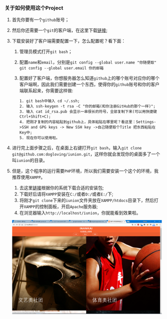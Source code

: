 ### 关于如何使用这个Project

1.  首先你要有一个`github`账号；

2. 然后你还需要一个`git`的客户端，在这里下载[链接](https://git-scm.com/downloads);

3. 下载安装好了客户端需要配置一下，怎么配置呢？看下面：

   1. 管理员模式打开`git bash`；

   2. 配置`name`和`email`，分别是`git config --global user.name "你随便取"` `git config --global user.email 你的邮箱`

   3. 配置好了客户端，你想服务器怎么知道`github`上的哪个账号对应你的哪个客户端啊，因此我们需要创建一个东西，使得你的`github`账号和你的客户端联系起来，你需要这样做:

      ```
      1. git bash中输入 cd ~/.ssh;
      2. 输入 ssh-keygen -t rsa -C "你的邮箱(和你注册GitHub的那个一样)";
      3. 输入 cat id_rsa.pub 会显示一串很长的符号，全部复制下来(可以用快捷键Ctrl+Shift+C);
      4. 把刚才复制的内容粘贴到github上，具体粘贴在哪里呢？看这里：Settings->SSH and GPG keys -> New SSH key ->自己随便取个Title 把东西粘贴在Key中;
      5. 现在你可以使用啦。
      ```

4. 进行完上面步骤之后，在桌面上右键打开`git bash`，输入`git clone git@github.com:dogloving/iunion.git`，这样你就会发现你的桌面多了一个叫`iunion`的目录。

5. 但是，这个程序的运行需要`PHP`环境，所以我们需要安装一个这个的环境，我推荐使用`XAMPP`。

   1. 去这里[链接](https://www.apachefriends.org/index.html)根据你的系统下载合适的安装包;
   2. 下载好后请将`XAMPP`安装在`C:/`或者`D:/`或者`E:/`下;
   3. 将刚才`git clone`下来的`iunion`文件夹放在`XAMPP/htdocs`目录下，然后打开`XAMPP`的控制面板，开启`Apache`服务器;
   4. 在浏览器输入`http://localhost/iunion`，你就能看到效果啦。

   ![](shouye.png)